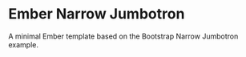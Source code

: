 # Ember Narrow Jumbotron

A minimal Ember template based on the Bootstrap Narrow Jumbotron example.
